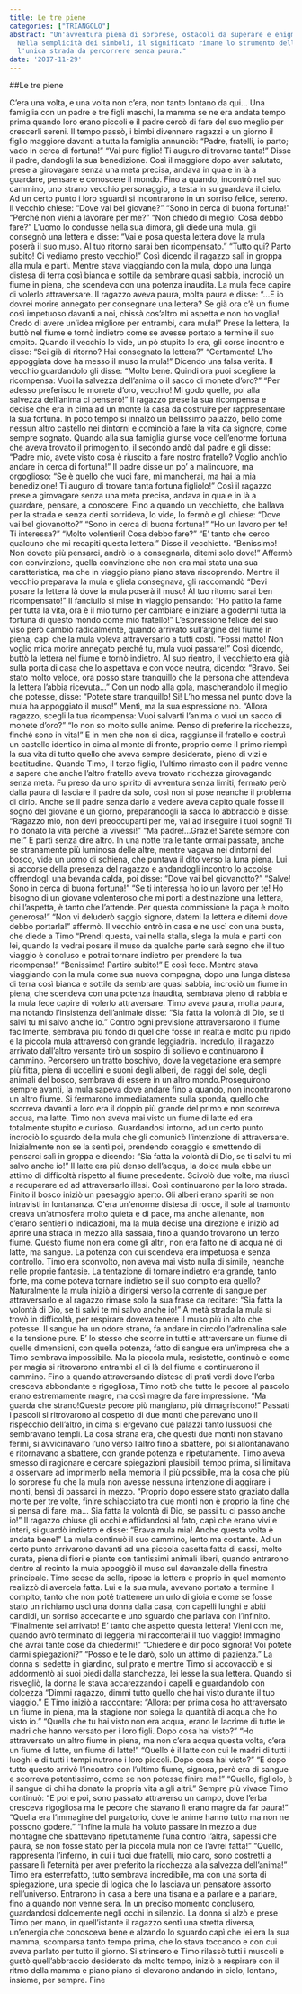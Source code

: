 ```yaml
---
title: Le tre piene
categories: ["TRIANGOLO"]
abstract: "Un'avventura piena di sorprese, ostacoli da superare e enigmi da risolvere.
  Nella semplicità dei simboli, il significato rimane lo strumento dell'amore  e
  l'unica strada da percorrere senza paura."
date: '2017-11-29'
---
```

##Le tre piene

C’era una volta, e una volta non c’era, non tanto lontano da qui…
Una famiglia con un padre e tre figli maschi, la mamma se ne era andata tempo prima quando loro erano piccoli e il padre cercò di fare del suo meglio per crescerli sereni.
Il tempo passò, i bimbi divennero ragazzi e un giorno il figlio maggiore davanti a tutta la famiglia annunciò:
“Padre, fratelli, io parto; vado in cerca di fortuna!”
“Vai pure figlio! Ti auguro di trovarne tanta!”
Disse il padre, dandogli la sua benedizione.
Così il maggiore dopo aver salutato, prese a girovagare senza una meta precisa, andava in qua e in là a guardare, pensare e conoscere il mondo.
Fino a quando, incontrò nel suo cammino, uno strano vecchio personaggio, a testa in su guardava il cielo. Ad un certo punto i loro sguardi si incontrarono in un sorriso felice, sereno.
Il vecchio chiese:
“Dove vai bel giovane?”
“Sono in cerca di buona fortuna!”
“Perché non vieni a lavorare per me?”
“Non chiedo di meglio! Cosa debbo fare?”
L'uomo lo condusse nella sua dimora, gli diede una mula, gli consegnò una lettera e disse:
“Vai e posa questa lettera dove la mula poserà il suo muso. Al tuo ritorno sarai ben ricompensato.”
“Tutto qui? Parto subito! Ci vediamo presto vecchio!”
Così dicendo il ragazzo salì in groppa alla mula e partì.
Mentre stava viaggiando con la mula, dopo una lunga distesa di terra così bianca e sottile da sembrare quasi sabbia, incrociò un fiume in piena, che scendeva con una potenza inaudita.
La mula fece capire di volerlo attraversare. Il ragazzo aveva paura, molta paura e disse:
“…E io dovrei morire annegato per consegnare una lettera? Se già ora c’è un fiume così impetuoso davanti a noi, chissà cos’altro mi aspetta e non ho voglia! Credo di avere un’idea migliore per entrambi, cara mula!”
Prese la lettera, la buttò nel fiume e tornò indietro come se avesse portato a termine il suo cmpito. Quando il vecchio lo vide, un pò stupito lo era, gli corse incontro e disse:
“Sei già di ritorno? Hai consegnato la lettera?”
“Certamente! L’ho appoggiata dove ha messo il muso la mula!”
Dicendo una falsa verità.
Il vecchio guardandolo gli disse:
“Molto bene. Quindi ora puoi scegliere la ricompensa: Vuoi la salvezza dell’anima o il sacco di monete d’oro?”
“Per adesso preferisco le monete d’oro, vecchio! Mi godo quelle, poi alla salvezza dell’anima ci penserò!”
Il ragazzo prese la sua ricompensa e decise che era in cima ad un monte la casa da costruire per rappresentare la sua fortuna.
In poco tempo si innalzò un bellissimo palazzo, bello come nessun altro castello nei dintorni e cominciò a fare la vita da signore, come sempre sognato.
Quando alla sua famiglia giunse voce dell’enorme fortuna che aveva trovato il primogenito, il secondo andò dal padre e gli disse:
“Padre mio, avete visto cosa è riuscito a fare nostro fratello? Voglio anch’io andare in cerca di fortuna!”
Il padre disse un po’ a malincuore, ma orgoglioso:
“Se è quello che vuoi fare, mi mancherai, ma hai la mia benedizione! Ti auguro di trovare tanta fortuna figliolo!”
Così il ragazzo prese a girovagare senza una meta precisa, andava in qua e in là a guardare, pensare, a conoscere.
Fino a quando un vecchietto, che ballava per la strada e senza denti sorrideva, lo vide, lo fermò e gli chiese:
“Dove vai bel giovanotto?”
“Sono in cerca di buona fortuna!”
“Ho un lavoro per te! Ti interessa?”
“Molto volentieri! Cosa debbo fare?”
“E’ tanto che cerco qualcuno che mi recapiti questa lettera.”
Disse il vecchietto.
“Benissimo! Non dovete più pensarci, andrò io a consegnarla, ditemi solo dove!”
Affermò con convinzione, quella convinzione che non era mai stata una sua caratteristica, ma che in viaggio piano piano stava riscoprendo.
Mentre il vecchio preparava la mula e gliela consegnava, gli raccomandò
“Devi posare la lettera là dove la mula poserà il muso! Al tuo ritorno sarai ben ricompensato!”
Il fanciullo si mise in viaggio pensando:
“Ho patito la fame per tutta la vita, ora è il mio turno per cambiare e iniziare a godermi tutta la fortuna di questo mondo come mio fratello!”
L’espressione felice del suo viso però cambiò radicalmente, quando arrivato sull’argine del fiume in piena, capì che la mula voleva attraversarlo a tutti costi.
“Fossi matto! Non voglio mica morire annegato perché tu, mula vuoi passare!”
Così dicendo, buttò la lettera nel fiume e tornò indietro.
Al suo rientro, il vecchietto era già sulla porta di casa che lo aspettava e con voce neutra, dicendo:
“Bravo. Sei stato molto veloce, ora posso stare tranquillo che la persona che attendeva la lettera l’abbia ricevuta…”
Con un nodo alla gola, mascherandolo il meglio che potesse, disse:
“Potete stare tranquillo! Si! L’ho messa nel punto dove la mula ha appoggiato il muso!”
Mentì, ma la sua espressione no.
“Allora ragazzo, scegli la tua ricompensa: Vuoi salvarti l’anima o vuoi un sacco di monete d’oro?”
“Io non so molto sulle anime. Penso di preferire la ricchezza, finché sono in vita!”
E in men che non si dica, raggiunse il fratello e costruì un castello identico in cima al monte di fronte, proprio come il primo riempì la sua vita di tutto quello che aveva sempre desiderato, pieno di vizi e beatitudine.
Quando Timo, il terzo figlio, l'ultimo rimasto con il padre venne a sapere che anche l’altro fratello aveva trovato ricchezza girovagando senza meta. Fu preso da uno spirito di avventura senza limiti, fermato però dalla paura di lasciare il padre da solo, così non si pose neanche il problema di dirlo. Anche se il padre senza darlo a vedere aveva capito quale fosse il sogno del giovane e un giorno, preparandogli la sacca lo abbracciò e disse:
“Ragazzo mio, non devi preoccuparti per me, vai ad inseguire i tuoi sogni! Ti ho donato la vita perché la vivessi!”
“Ma padre!…Grazie! Sarete sempre con me!”
E partì senza dire altro.
In una notte tra le tante ormai passate, anche se stranamente più luminosa delle altre, mentre vagava nei dintorni del bosco, vide un uomo di schiena, che puntava il dito verso la luna piena.
Lui si accorse della presenza del ragazzo e andandogli incontro lo accolse offrendogli una bevanda calda, poi disse:
“Dove vai bel giovanotto?”
“Salve! Sono in cerca di buona fortuna!”
“Se ti interessa ho io un lavoro per te! Ho bisogno di un giovane volenteroso che mi porti a destinazione una lettera, chi l’aspetta, è tanto che l’attende. Per questa commissione la paga è molto generosa!”
“Non vi deluderò saggio signore, datemi la lettera e ditemi dove debbo portarla!” affermò.
Il vecchio entrò in casa e ne uscì con una busta, che diede a Timo
“Prendi questa, vai nella stalla, slega la mula e parti con lei, quando la vedrai posare il muso da qualche parte sarà segno che il tuo viaggio è concluso e potrai tornare indietro per prendere la tua ricompensa!”
“Benissimo! Partirò subito!”
E così fece.
Mentre stava viaggiando con la mula come sua nuova compagna, dopo una lunga distesa di terra così bianca e sottile da sembrare quasi sabbia, incrociò un fiume in piena, che scendeva con una potenza inaudita, sembrava pieno di rabbia e la mula fece capire di volerlo attraversare. Timo aveva paura, molta paura, ma notando l’insistenza dell’animale disse:
“Sia fatta la volontà di Dio, se ti salvi tu mi salvo anche io.”
Contro ogni previsione attraversarono il fiume facilmente, sembrava più fondo di quel che fosse in realtà e molto più ripido e la piccola mula attraversò con grande leggiadria.
Incredulo, il ragazzo arrivato dall’altro versante tirò un sospiro di sollievo e continuarono il cammino.
Percorsero un tratto boschivo, dove la vegetazione era sempre più fitta, piena di uccellini e suoni degli alberi, dei raggi del sole, degli animali del bosco, sembrava di essere in un altro mondo.Proseguirono sempre avanti, la mula sapeva dove andare fino a quando, non incontrarono un altro fiume. Si fermarono immediatamente sulla sponda, quello che scorreva davanti a loro era il doppio più grande del primo e non scorreva acqua, ma latte.
Timo non aveva mai visto un fiume di latte ed era totalmente stupito e curioso.
Guardandosi intorno, ad un certo punto incrociò lo sguardo della mula che gli comunicò l’intenzione di attraversare.
Inizialmente non se la sentì poi, prendendo coraggio e smettendo di pensarci salì in groppa e dicendo:
“Sia fatta la volontà di Dio, se ti salvi tu mi salvo anche io!”
Il latte era più denso dell’acqua, la dolce mula ebbe un attimo di difficoltà rispetto al fiume precedente. Scivolò due volte, ma riuscì a recuperare ed ad attraversarlo illesi. Così continuarono per la loro strada.
Finito il bosco iniziò un paesaggio aperto. Gli alberi erano spariti se non intravisti in lontananza. C'era un'enorme distesa di rocce, il sole al tramonto creava un’atmosfera molto quieta e di pace, ma anche alienante, non c’erano sentieri o indicazioni, ma la mula decise una direzione e iniziò ad aprire una strada in mezzo alla sassaia, fino a quando trovarono un terzo fiume.
Questo fiume non era come gli altri, non era fatto né di acqua né di latte, ma sangue. La potenza con cui scendeva era impetuosa e senza controllo.
Timo era sconvolto, non aveva mai visto nulla di simile, neanche nelle proprie fantasie.
La tentazione di tornare indietro era grande, tanto forte, ma come poteva tornare indietro se il suo compito era quello?
Naturalmente la mula iniziò a dirigersi verso la corrente di sangue per attraversarlo e al ragazzo rimase solo la sua frase da recitare:
“Sia fatta la volontà di Dio, se ti salvi te mi salvo anche io!”
A metà strada la mula si trovò in difficoltà, per respirare doveva tenere il muso più in alto che potesse. Il sangue ha un odore strano, fa andare in circolo l’adrenalina sale e la tensione pure. E’ lo stesso che scorre in tutti e attraversare un fiume di quelle dimensioni, con quella potenza, fatto di sangue era un’impresa che a Timo sembrava impossibile. Ma la piccola mula, resistette, continuò e come per magia si ritrovarono entrambi al di là del fiume e continuarono il cammino.
Fino a quando attraversando distese di prati verdi dove l’erba cresceva abbondante e rigogliosa, Timo notò che tutte le pecore al pascolo erano estremamente magre, ma così magre da fare impressione.
“Ma guarda che strano!Queste pecore più mangiano, più dimagriscono!”
Passati i pascoli si ritrovarono al cospetto di due monti che parevano uno il rispecchio dell’altro, in cima si ergevano due palazzi tanto lussuosi che sembravano templi.
La cosa strana era, che questi due monti non stavano fermi, si avvicinavano l’uno verso l’altro fino a sbattere, poi si allontanavano e ritornavano a sbattere, con grande potenza e ripetutamente.
Timo aveva smesso di ragionare e cercare spiegazioni plausibili tempo prima, si limitava a osservare ad imprimerlo nella memoria il più possibile, ma la cosa che più lo sorprese fu che la mula non avesse nessuna intenzione di aggirare i monti, bensì di passarci in mezzo.
“Proprio dopo essere stato graziato dalla morte per tre volte, finire schiacciato tra due monti non è proprio la fine che si pensa di fare, ma…
Sia fatta la volontà di Dio, se passi tu ci passo anche io!”
Il ragazzo chiuse gli occhi e affidandosi al fato, capì che erano vivi e interi, si guardò indietro e disse:
“Brava mula mia! Anche questa volta è andata bene!”
La mula continuò il suo cammino, lento ma costante. Ad un certo punto arrivarono davanti ad una piccola casetta fatta di sassi, molto curata, piena di fiori e piante con tantissimi animali liberi, quando entrarono dentro al recinto la mula appoggiò il muso sul davanzale della finestra principale.
Timo scese da sella, ripose la lettera e proprio in quel momento realizzò di avercela fatta. Lui e la sua mula, avevano portato a termine il compito, tanto che non poté trattenere un urlo di gioia e come se fosse stato un richiamo uscì una donna dalla casa, con capelli lunghi e abiti candidi, un sorriso accecante e uno sguardo che parlava con l’infinito.
“Finalmente sei arrivato! E’ tanto che aspetto questa lettera! Vieni con me, quando avrò terminato di leggerla mi racconterai il tuo viaggio! Immagino che avrai tante cose da chiedermi!”
“Chiedere è dir poco signora! Voi potete darmi spiegazioni?”
“Posso e te le darò, solo un attimo di pazienza.”
La donna si sedette in giardino, sul prato e mentre Timo si accovacciò e si addormentò ai suoi piedi dalla stanchezza, lei lesse la sua lettera.
Quando si risvegliò, la donna le stava accarezzando i capelli e guardandolo con dolcezza “Dimmi ragazzo, dimmi tutto quello che hai visto durante il tuo viaggio.”
E Timo iniziò a raccontare:
“Allora: per prima cosa ho attraversato un fiume in piena, ma la stagione non spiega la quantità di acqua che ho visto io.”
“Quella che tu hai visto non era acqua, erano le lacrime di tutte le madri che hanno versato per i loro figli. Dopo cosa hai visto?”
“Ho attraversato un altro fiume in piena, ma non c’era acqua questa volta, c’era un fiume di latte, un fiume di latte!”
“Quello è il latte con cui le madri di tutti i luoghi e di tutti i tempi nutrono i loro piccoli. Dopo cosa hai visto?”
“E dopo tutto questo arrivò l’incontro con l’ultimo fiume, signora, però era di sangue e scorreva potentissimo, come se non potesse finire mai!”
“Quello, figliolo, è il sangue di chi ha donato la propria vita a gli altri.”
Sempre più vivace Timo continuò:
“E poi e poi, sono passato attraverso un campo, dove l’erba cresceva rigogliosa ma le pecore che stavano lì erano magre da far paura!”
“Quella era l’immagine del purgatorio, dove le anime hanno tutto ma non ne possono godere.”
“Infine la mula ha voluto passare in mezzo a due montagne che sbattevano ripetutamente l’una contro l’altra, sapessi che paura, se non fosse stato per la piccola mula non ce l’avrei fatta!”
“Quello, rappresenta l’inferno, in cui i tuoi due fratelli, mio caro, sono costretti a passare lì l’eternità per aver preferito la ricchezza alla salvezza dell’anima!”
Timo era esterrefatto, tutto sembrava incredibile, ma con una sorta di spiegazione, una specie di logica che lo lasciava un pensatore assorto nell’universo.
Entrarono in casa a bere una tisana e a parlare e a parlare, fino a quando non venne sera. In un preciso momento conclusero, guardandosi dolcemente negli occhi in silenzio.
La donna si alzò e prese Timo per mano, in quell’istante il ragazzo sentì una stretta diversa, un’energia che conosceva bene e alzando lo sguardo capì che lei era la sua mamma, scomparsa tanto tempo prima, che lo stava toccando e con cui aveva parlato per tutto il giorno.
Si strinsero e Timo rilassò tutti i muscoli e gustò quell’abbraccio desiderato da molto tempo, iniziò a respirare con il ritmo della mamma e piano piano si elevarono andando in cielo, lontano, insieme, per sempre.
Fine
